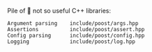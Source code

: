 Pile of 💩 not so useful C++ libraries:

    Argument parsing    include/poost/args.hpp
    Assertions          include/poost/assert.hpp
    Config parsing      include/poost/config.hpp
    Logging             include/poost/log.hpp
